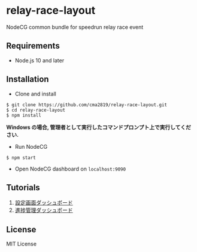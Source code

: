 # relay-race-layout

NodeCG common bundle for speedrun relay race event

## Requirements

- Node.js 10 and later

## Installation

- Clone and install

```
$ git clone https://github.com/cma2819/relay-race-layout.git
$ cd relay-race-layout
$ npm install
```

**Windows の場合, 管理者として実行したコマンドプロンプト上で実行してください.**

- Run NodeCG

```
$ npm start
```

- Open NodeCG dashboard on `localhost:9090`

## Tutorials

1. [設定画面ダッシュボード](doc/tutorial/01_config_dashboard.md)
2. [進捗管理ダッシュボード](doc/tutorial/02_progress_dashboard.md)

## License

MIT License
